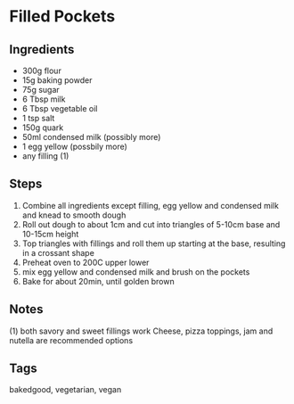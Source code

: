 # Filled Pockets

## Ingredients
* 300g flour 
* 15g baking powder 
* 75g sugar
* 6 Tbsp milk
* 6 Tbsp vegetable oil
* 1 tsp salt
* 150g quark
* 50ml condensed milk (possibly more)
* 1 egg yellow (possbily more)
* any filling (1)

## Steps

1. Combine all ingredients except filling, egg yellow and condensed milk and knead to smooth dough
2. Roll out dough to about 1cm and cut into triangles of 5-10cm base and 10-15cm height
3. Top triangles with fillings and roll them up starting at the base, resulting in a crossant shape
4. Preheat oven to 200C upper lower 
5. mix egg yellow and condensed milk and brush on the pockets
6. Bake for about 20min, until golden brown 

## Notes

(1) both savory and sweet fillings work
Cheese, pizza toppings, jam and nutella are recommended options 

## Tags
bakedgood, vegetarian, vegan
